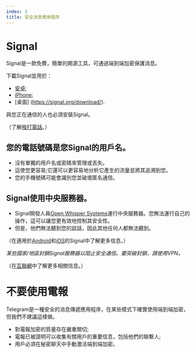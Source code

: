 ```yaml
---
index: 3
title: 安全消息應用程序
---
```

# Signal

Signal是一款免費，簡單的開源工具，可通過端到端加密保護消息。

下載Signal並用於：

*   [安卓](https://play.google.com/store/apps/details?id=org.thoughtcrime.securesms);
*   [iPhone](https://itunes.apple.com/ie/app/signal-private-messenger/id874139669); 
*   [桌面] (https://signal.org/download/). 

與您正在通信的人也必須安裝Signal。

（了解[撥打電話](umbrella://lesson/making-a-call)。）

## 您的電話號碼是您Signal的用戶名。

*   沒有單獨的用戶名或密碼來管理或丟失。
*   這使您更容易;它還可以更容易地分析它產生的流量並將其追溯到您。
*   您的手機號碼可能會識別您並破壞匿名通信。

## Signal使用中央服務器。

*   Signal開發人員[Open Whisper Systems](https://signal.org/about/)運行中央服務器。您無法運行自己的操作，這可以讓您更有效地控制其安全性。
*   但是，他們無法聽到您的談話，因此其他任何人都無法聽到。

（在適用於[Android](umbrella://lesson/signal-for-android)和[iOS](umbrella://lesson/signal-for-ios)的Signal中了解更多信息。）

*某些國家/地區封鎖Signal服務器以阻止安全通信。要突破封鎖，請使用VPN。*

（在[互聯網](umbrella://lesson/the-internet/0)中了解更多相關信息。）

# 不要使用電報

Telegram是一種安全的消息傳遞應用程序，在某些模式下確實使用端到端加密，但我們不建議這樣做。

*   對電報加密的質量存在嚴重關切;
*   電報已被證明可以收集有關用戶的重要信息，包括他們的聯繫人;
*   用戶必須在秘密聊天中手動激活端到端加密。